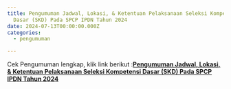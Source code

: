 ```yaml
---
title: Pengumuman Jadwal, Lokasi, & Ketentuan Pelaksanaan Seleksi Kompetensi
  Dasar (SKD) Pada SPCP IPDN Tahun 2024
date: 2024-07-13T00:00:00.000Z
categories:
  - pengumuman

---
```


Cek Pengumuman lengkap, klik link berikut :**[Pengumuman Jadwal, Lokasi, & Ketentuan Pelaksanaan Seleksi Kompetensi Dasar (SKD) Pada SPCP IPDN Tahun 2024](https://bkd.nttprov.go.id/web/wp-content/uploads/2024/07/Jadwal-Lokasi-Ketentuan-Pelaksanaan-Seleksi-Kompetensi-Dasar-SKD-Pada-SPCP-IPDN-Tahun-2024.pdf)**
